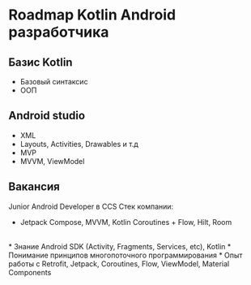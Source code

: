 # Roadmap Kotlin Android разработчика
## Базис Kotlin
* Базовый синтаксис
* ООП
## Android studio
* XML
* Layouts, Activities, Drawables и т.д
* MVP
* MVVM, ViewModel
## Вакансия
Junior Android Developer в CCS
Стек компании:
<br />
* Jetpack Compose, MVVM, Kotlin Coroutines + Flow, Hilt, Room
<br />
* Знание Android SDK (Activity, Fragments, Services, etc), Kotlin
* Понимание принципов многопоточного программирования
* Опыт работы с Retrofit, Jetpack, Coroutines, Flow, ViewModel, Material Components


